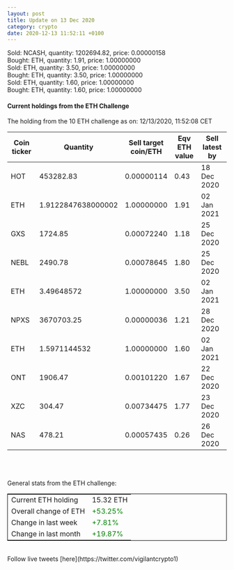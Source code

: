 ```yaml
---
layout: post
title: Update on 13 Dec 2020
category: crypto
date: 2020-12-13 11:52:11 +0100
---
```

<!-- Global site tag (gtag.js) - Google Analytics -->
<script async src="https://www.googletagmanager.com/gtag/js?id=UA-103831149-5"></script>
<script>
  window.dataLayer = window.dataLayer || [];
  function gtag(){dataLayer.push(arguments);}
  gtag('js', new Date());

  gtag('config', 'UA-103831149-5');
</script>
Sold: NCASH, quantity:   1202694.82, price:   0.00000158<br>Bought: ETH, quantity:         1.91, price:   1.00000000<br>Sold: ETH, quantity:         3.50, price:   1.00000000<br>Bought: ETH, quantity:         3.50, price:   1.00000000<br>Sold: ETH, quantity:         1.60, price:   1.00000000<br>Bought: ETH, quantity:         1.60, price:   1.00000000<br>

#### Current holdings from the ETH Challenge

The holding from the 10 ETH challenge as on: 12/13/2020, 11:52:08 CET

|Coin ticker|Quantity|Sell target<br>coin/ETH|Eqv ETH<br>value|Sell latest by|
|-----------|--------|-----------|-----------|--------------|
HOT|453282.83|  0.00000114|0.43|18 Dec 2020|
ETH|1.9122847638000002|  1.00000000|1.91|02 Jan 2021|
GXS|1724.85|  0.00072240|1.18|25 Dec 2020|
NEBL|2490.78|  0.00078645|1.80|25 Dec 2020|
ETH|3.49648572|  1.00000000|3.50|02 Jan 2021|
NPXS|3670703.25|  0.00000036|1.21|28 Dec 2020|
ETH|1.5971144532|  1.00000000|1.60|02 Jan 2021|
ONT|1906.47|  0.00101220|1.67|22 Dec 2020|
XZC|304.47|  0.00734475|1.77|23 Dec 2020|
NAS|478.21|  0.00057435|0.26|26 Dec 2020|

<br>
<br>
<br>
General stats from the ETH challenge:

<table style="border:1px solid black;margin-left:auto;margin-right:auto;">
	<tbody>
	<tr>
		<td>Current ETH holding</td>
		<td>     15.32 ETH</td>
	</tr>
	<tr>
		<td>Overall change of ETH</td>
		<td><font color="green">+53.25%</font></td>
	</tr>
	<tr>
		<td>Change in last week</td>
		<td><font color="green">+7.81%</font></td>
	</tr>
	<tr>
		<td>Change in last month</td>
		<td><font color="green">+19.87%</font></td>
	</tr>
	</tbody>
</table>

<br>
Follow live tweets [here](https://twitter.com/vigilantcrypto1)
<br>
<br>